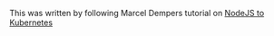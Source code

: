 This was written by following Marcel Dempers tutorial on [NodeJS to Kubernetes](https://www.youtube.com/watch?v=J_kU7O8OCOA&list=PLHq1uqvAteVvUEdqaBeMK2awVThNujwMd&index=10)
